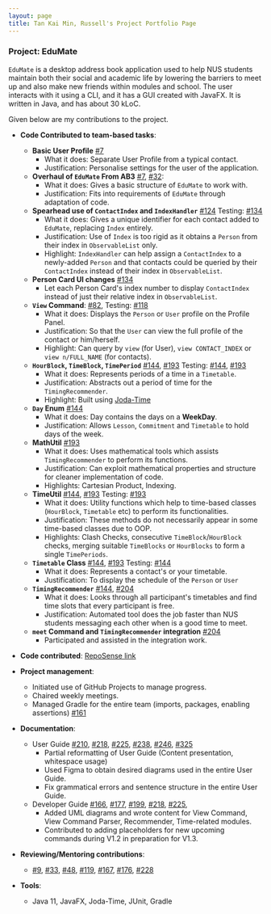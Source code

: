 ```yaml
---
layout: page
title: Tan Kai Min, Russell's Project Portfolio Page
---
```


### Project: EduMate

`EduMate` is a desktop address book application used to help NUS students maintain both their social and academic life by lowering the barriers to meet up and also make new friends within modules and school. 
The user interacts with it using a CLI, and it has a GUI created with JavaFX. It is written in Java, and has about 30 kLoC.

Given below are my contributions to the project.
* **Code Contributed to team-based tasks**:
  * **Basic User Profile** [#7](https://github.com/AY2223S2-CS2103T-W14-2/tp/pull/7)
    * What it does: Separate User Profile from a typical contact.
    * Justification: Personalise settings for the user of the application.
  * **Overhaul of `EduMate` From AB3** [#7](https://github.com/AY2223S2-CS2103T-W14-2/tp/pull/7), [#32](https://github.com/AY2223S2-CS2103T-W14-2/tp/pull/32):
    * What it does: Gives a basic structure of `EduMate` to work with.
    * Justification: Fits into requirements of `EduMate` through adaptation of code.
  * **Spearhead use of `ContactIndex` and `IndexHandler`** [#124](https://github.com/AY2223S2-CS2103T-W14-2/tp/pull/124) Testing: [#134](https://github.com/AY2223S2-CS2103T-W14-2/tp/pull/134)
    * What it does: Gives a unique identifier for each contact added to `EduMate`, replacing `Index` entirely.
    * Justification: Use of `Index` is too rigid as it obtains a `Person` from their index in `ObservableList` only.
    * Highlight: `IndexHandler` can help assign a `ContactIndex` to a newly-added `Person`
      and that contacts could be queried by their `ContactIndex` instead of their index in `ObservableList`.
  * **Person Card UI changes** [#134](https://github.com/AY2223S2-CS2103T-W14-2/tp/pull/134)
    * Let each Person Card's index number to display `ContactIndex` instead of just their relative index in `ObservableList`.
  * **`View` Command**: [#82](https://github.com/AY2223S2-CS2103T-W14-2/tp/pull/82), Testing: [#118](https://github.com/AY2223S2-CS2103T-W14-2/tp/pull/118)
    * What it does: Displays the `Person` or `User` profile on the Profile Panel.
    * Justification: So that the `User` can view the full profile of the contact or him/herself.
    * Highlight: Can query by `view` (for User), `view CONTACT_INDEX` or `view n/FULL_NAME` (for contacts).
  * **`HourBlock`, `TimeBlock`, `TimePeriod`** [#144](https://github.com/AY2223S2-CS2103T-W14-2/tp/pull/144), [#193](https://github.com/AY2223S2-CS2103T-W14-2/tp/pull/193) Testing: [#144](https://github.com/AY2223S2-CS2103T-W14-2/tp/pull/144), [#193](https://github.com/AY2223S2-CS2103T-W14-2/tp/pull/193)
    * What it does: Represents periods of a time in a `Timetable`.
    * Justification: Abstracts out a period of time for the `TimingRecommender`.
    * Highlight: Built using [Joda-Time](https://www.joda.org/joda-time/index.html)
  * **`Day` Enum** [#144](https://github.com/AY2223S2-CS2103T-W14-2/tp/pull/144)
    * What it does: Day contains the days on a **WeekDay**.
    * Justification: Allows `Lesson`, `Commitment` and `Timetable` to hold days of the week.
  * **MathUtil** [#193](https://github.com/AY2223S2-CS2103T-W14-2/tp/pull/193)
    * What it does: Uses mathematical tools which assists `TimingRecommender` to perform its functions.
    * Justification: Can exploit mathematical properties and structure for cleaner implementation of code.
    * Highlights: Cartesian Product, Indexing.
  * **TimeUtil** [#144](https://github.com/AY2223S2-CS2103T-W14-2/tp/pull/144), [#193](https://github.com/AY2223S2-CS2103T-W14-2/tp/pull/193) Testing: [#193](https://github.com/AY2223S2-CS2103T-W14-2/tp/pull/193)
    * What it does: Utility functions which help to time-based classes (`HourBlock`, `Timetable` etc) to perform its functionalities.
    * Justification: These methods do not necessarily appear in some time-based classes due to OOP.
    * Highlights: Clash Checks, consecutive `TimeBlock`/`HourBlock` checks, merging suitable `TimeBlocks` or `HourBlocks` to form a single `TimePeriods`.
  * **`Timetable` Class** [#144](https://github.com/AY2223S2-CS2103T-W14-2/tp/pull/144), [#193](https://github.com/AY2223S2-CS2103T-W14-2/tp/pull/193) Testing: [#144](https://github.com/AY2223S2-CS2103T-W14-2/tp/pull/144)
    * What it does: Represents a contact's or your timetable.
    * Justification: To display the schedule of the `Person` or `User`
  * **`TimingRecommender`** [#144](https://github.com/AY2223S2-CS2103T-W14-2/tp/pull/144), [#204](https://github.com/AY2223S2-CS2103T-W14-2/tp/pull/204)
    * What it does: Looks through all participant's timetables and find time slots that every participant is free.
    * Justification: Automated tool does the job faster than NUS students messaging each other when is a good time to meet.
  * **`meet` Command and `TimingRecommender` integration** [#204](https://github.com/AY2223S2-CS2103T-W14-2/tp/pull/204)
    * Participated and assisted in the integration work.

* **Code contributed**: [RepoSense link](https://nus-cs2103-ay2223s2.github.io/tp-dashboard/?search=russelltankaimin&breakdown=true)

* **Project management**:
  * Initiated use of GitHub Projects to manage progress.
  * Chaired weekly meetings.
  * Managed Gradle for the entire team (imports, packages, enabling assertions) [#161](https://github.com/AY2223S2-CS2103T-W14-2/tp/pull/161)

* **Documentation**:
  * User Guide [#210](https://github.com/AY2223S2-CS2103T-W14-2/tp/pull/210), [#218](https://github.com/AY2223S2-CS2103T-W14-2/tp/pull/218), [#225](https://github.com/AY2223S2-CS2103T-W14-2/tp/pull/225), [#238](https://github.com/AY2223S2-CS2103T-W14-2/tp/pull/238), [#246](https://github.com/AY2223S2-CS2103T-W14-2/tp/pull/246), [#325](https://github.com/AY2223S2-CS2103T-W14-2/tp/pull/325)
    * Partial reformatting of User Guide (Content presentation, whitespace usage)
    * Used Figma to obtain desired diagrams used in the entire User Guide.
    * Fix grammatical errors and sentence structure in the entire User Guide.
  * Developer Guide [#166](https://github.com/AY2223S2-CS2103T-W14-2/tp/pull/166), [#177](https://github.com/AY2223S2-CS2103T-W14-2/tp/pull/177), [#199](https://github.com/AY2223S2-CS2103T-W14-2/tp/pull/199), [#218](https://github.com/AY2223S2-CS2103T-W14-2/tp/pull/218), [#225](https://github.com/AY2223S2-CS2103T-W14-2/tp/pull/225),
    * Added UML diagrams and wrote content for View Command, View Command Parser, Recommender, Time-related modules.
    * Contributed to adding placeholders for new upcoming commands during V1.2 in preparation for V1.3.

* **Reviewing/Mentoring contributions**:
    * [#9](https://github.com/AY2223S2-CS2103T-W14-2/tp/pull/9), [#33](https://github.com/AY2223S2-CS2103T-W14-2/tp/pull/33),
[#48](https://github.com/AY2223S2-CS2103T-W14-2/tp/pull/58), [#119](https://github.com/AY2223S2-CS2103T-W14-2/tp/pull/119),
[#167](https://github.com/AY2223S2-CS2103T-W14-2/tp/pull/167), [#176](https://github.com/AY2223S2-CS2103T-W14-2/tp/pull/176),
[#228](https://github.com/AY2223S2-CS2103T-W14-2/tp/pull/228)

* **Tools**:
  * Java 11, JavaFX, Joda-Time, JUnit, Gradle

